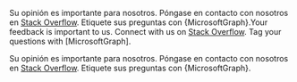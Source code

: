 <span data-ttu-id="60900-p105">Su opinión es importante para nosotros. Póngase en contacto con nosotros en [Stack Overflow](http://stackoverflow.com/questions/tagged/office365+or+microsoftgraph). Etiquete sus preguntas con {MicrosoftGraph}.</span><span class="sxs-lookup"><span data-stu-id="60900-p105">Your feedback is important to us. Connect with us on [Stack Overflow](http://stackoverflow.com/questions/tagged/office365+or+microsoftgraph). Tag your questions with [MicrosoftGraph].</span></span>

Su opinión es importante para nosotros. Póngase en contacto con nosotros en [Stack Overflow](http://stackoverflow.com/questions/tagged/office365+or+microsoftgraph). Etiquete sus preguntas con {MicrosoftGraph}.


